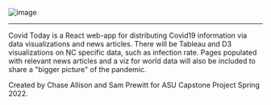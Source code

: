 ![image](https://user-images.githubusercontent.com/46762840/159300355-2a432b72-8c5c-481f-bfef-6d5b7f68b1f7.png)
______________________________________________________________________________
Covid Today is a React web-app for distributing Covid19 information via data visualizations and news articles.  There will be Tableau and D3 visualizations on NC specific data, such as infection rate. Pages populated with relevant news articles and a viz for world data will also be included to share a "bigger picture" of the pandemic. 

Created by Chase Allison and Sam Prewitt for ASU Capstone Project Spring 2022.
